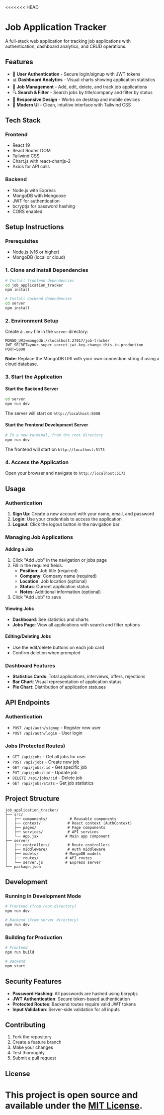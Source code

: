 <<<<<<< HEAD

# Job Application Tracker

A full-stack web application for tracking job applications with authentication, dashboard analytics, and CRUD operations.

## Features

- 🔐 **User Authentication** - Secure login/signup with JWT tokens
- 📊 **Dashboard Analytics** - Visual charts showing application statistics
- 📝 **Job Management** - Add, edit, delete, and track job applications
- 🔍 **Search & Filter** - Search jobs by title/company and filter by status
- 📱 **Responsive Design** - Works on desktop and mobile devices
- 🎨 **Modern UI** - Clean, intuitive interface with Tailwind CSS

## Tech Stack

### Frontend

- React 19
- React Router DOM
- Tailwind CSS
- Chart.js with react-chartjs-2
- Axios for API calls

### Backend

- Node.js with Express
- MongoDB with Mongoose
- JWT for authentication
- bcryptjs for password hashing
- CORS enabled

## Setup Instructions

### Prerequisites

- Node.js (v16 or higher)
- MongoDB (local or cloud)

### 1. Clone and Install Dependencies

```bash
# Install frontend dependencies
cd job_application_tracker
npm install

# Install backend dependencies
cd server
npm install
```

### 2. Environment Setup

Create a `.env` file in the `server` directory:

```env
MONGO_URI=mongodb://localhost:27017/job-tracker
JWT_SECRET=your-super-secret-jwt-key-change-this-in-production
PORT=5000
```

**Note:** Replace the MongoDB URI with your own connection string if using a cloud database.

### 3. Start the Application

#### Start the Backend Server

```bash
cd server
npm run dev
```

The server will start on `http://localhost:5000`

#### Start the Frontend Development Server

```bash
# In a new terminal, from the root directory
npm run dev
```

The frontend will start on `http://localhost:5173`

### 4. Access the Application

Open your browser and navigate to `http://localhost:5173`

## Usage

### Authentication

1. **Sign Up**: Create a new account with your name, email, and password
2. **Login**: Use your credentials to access the application
3. **Logout**: Click the logout button in the navigation bar

### Managing Job Applications

#### Adding a Job

1. Click "Add Job" in the navigation or jobs page
2. Fill in the required fields:
   - **Position**: Job title (required)
   - **Company**: Company name (required)
   - **Location**: Job location (optional)
   - **Status**: Current application status
   - **Notes**: Additional information (optional)
3. Click "Add Job" to save

#### Viewing Jobs

- **Dashboard**: See statistics and charts
- **Jobs Page**: View all applications with search and filter options

#### Editing/Deleting Jobs

- Use the edit/delete buttons on each job card
- Confirm deletion when prompted

### Dashboard Features

- **Statistics Cards**: Total applications, interviews, offers, rejections
- **Bar Chart**: Visual representation of application status
- **Pie Chart**: Distribution of application statuses

## API Endpoints

### Authentication

- `POST /api/auth/signup` - Register new user
- `POST /api/auth/login` - User login

### Jobs (Protected Routes)

- `GET /api/jobs` - Get all jobs for user
- `POST /api/jobs` - Create new job
- `GET /api/jobs/:id` - Get specific job
- `PUT /api/jobs/:id` - Update job
- `DELETE /api/jobs/:id` - Delete job
- `GET /api/jobs/stats` - Get job statistics

## Project Structure

```
job_application_tracker/
├── src/
│   ├── components/          # Reusable components
│   ├── context/            # React context (AuthContext)
│   ├── pages/              # Page components
│   ├── services/           # API services
│   └── App.jsx            # Main app component
├── server/
│   ├── controllers/        # Route controllers
│   ├── middleware/         # Auth middleware
│   ├── models/            # MongoDB models
│   ├── routes/            # API routes
│   └── server.js          # Express server
└── package.json
```

## Development

### Running in Development Mode

```bash
# Frontend (from root directory)
npm run dev

# Backend (from server directory)
npm run dev
```

### Building for Production

```bash
# Frontend
npm run build

# Backend
npm start
```

## Security Features

- **Password Hashing**: All passwords are hashed using bcryptjs
- **JWT Authentication**: Secure token-based authentication
- **Protected Routes**: Backend routes require valid JWT tokens
- **Input Validation**: Server-side validation for all inputs

## Contributing

1. Fork the repository
2. Create a feature branch
3. Make your changes
4. Test thoroughly
5. Submit a pull request

## License

# This project is open source and available under the [MIT License](LICENSE).
